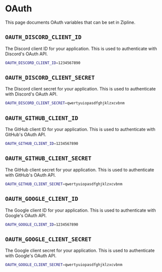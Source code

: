 # OAuth
This page documents OAuth variables that can be set in Zipline.

## `OAUTH_DISCORD_CLIENT_ID`
The Discord client ID for your application. This is used to authenticate with Discord's OAuth API.

```bash
OAUTH_DISCORD_CLIENT_ID=1234567890
```

## `OAUTH_DISCORD_CLIENT_SECRET`
The Discord client secret for your application. This is used to authenticate with Discord's OAuth API.

```bash
OAUTH_DISCORD_CLIENT_SECRET=qwertyuiopasdfghjklzxcvbnm
```

## `OAUTH_GITHUB_CLIENT_ID`
The GitHub client ID for your application. This is used to authenticate with GitHub's OAuth API.

```bash
OAUTH_GITHUB_CLIENT_ID=1234567890
```

## `OAUTH_GITHUB_CLIENT_SECRET`
The GitHub client secret for your application. This is used to authenticate with GitHub's OAuth API.

```bash
OAUTH_GITHUB_CLIENT_SECRET=qwertyuiopasdfghjklzxcvbnm
```

## `OAUTH_GOOGLE_CLIENT_ID`
The Google client ID for your application. This is used to authenticate with Google's OAuth API.

```bash
OAUTH_GOOGLE_CLIENT_ID=1234567890
```

## `OAUTH_GOOGLE_CLIENT_SECRET`
The Google client secret for your application. This is used to authenticate with Google's OAuth API.

```bash
OAUTH_GOOGLE_CLIENT_SECRET=qwertyuiopasdfghjklzxcvbnm
```